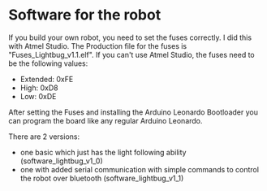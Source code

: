 # Software for the robot

If you build your own robot, you need to set the fuses correctly. I did this with Atmel Studio.
The Production file for the fuses is "Fuses_Lightbug_v1.1.elf". 
If you can't use Atmel Studio, the fuses need to be the following values:
* Extended: 0xFE
* High: 0xD8
* Low: 0xDE
 
After setting the Fuses and installing the Arduino Leonardo Bootloader you can program the board like
any regular Arduino Leonardo.

There are 2 versions:
* one basic which just has the light following ability (software_lightbug_v1_0)
* one with added serial communication with simple commands to control the robot over bluetooth (software_lightbug_v1_1)
